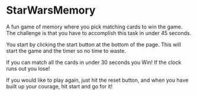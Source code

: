# StarWarsMemory

A fun game of memory where you pick matching cards to win the game.
The challenge is that you have to accomplish this task in under 45 seconds.

You start by clicking the start button at the bottom of the page.
This will start the game and the timer so no time to waste.

If you can match all the cards in under 30 seconds you Win!
If the clock runs out you lose!

If you would like to play again, just hit the reset button,
and when you have built up your courage, hit start and go for it!
